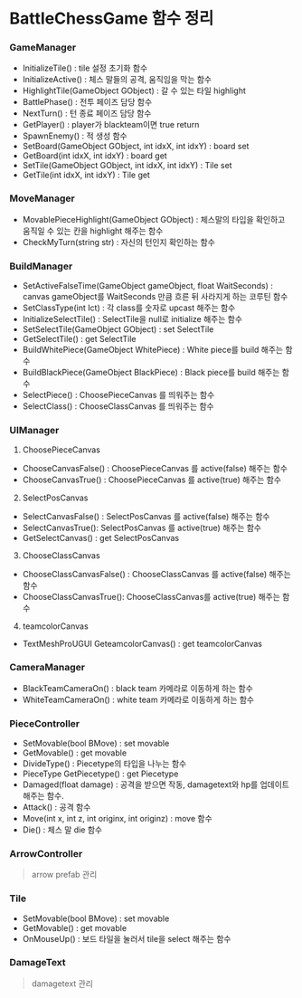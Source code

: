 # BattleChessGame 함수 정리

### GameManager
- InitializeTile() : tile 설정 초기화 함수
- InitializeActive() : 체스 말들의 공격, 움직임을 막는 함수
- HighlightTile(GameObject GObject) : 갈 수 있는 타일 highlight
- BattlePhase() :  전투 페이즈 담당 함수
- NextTurn() : 턴 종료 페이즈 담당 함수
- GetPlayer() : player가 blackteam이면 true return
- SpawnEnemy() : 적 생성 함수
- SetBoard(GameObject GObject, int idxX, int idxY) : board set
- GetBoard(int idxX, int idxY) : board get
- SetTile(GameObject GObject, int idxX, int idxY) :  Tile set
- GetTile(int idxX, int idxY) : Tile get

### MoveManager
- MovablePieceHighlight(GameObject GObject) : 체스말의 타입을 확인하고 움직일 수 있는 칸을 highlight 해주는 함수
- CheckMyTurn(string str) : 자신의 턴인지 확인하는 함수

### BuildManager
- SetActiveFalseTime(GameObject gameObject, float WaitSeconds) : canvas gameObject를 WaitSeconds 만큼 흐른 뒤 사라지게 하는 코루틴 함수
- SetClassType(int Ict) : 각 class를 숫자로 upcast 해주는 함수
- InitializeSelectTile() : SelectTile을 null로 initialize 해주는 함수
- SetSelectTile(GameObject GObject) : set SelectTile
- GetSelectTile() : get SelectTile
- BuildWhitePiece(GameObject WhitePiece) : White piece를 build 해주는 함수
- BuildBlackPiece(GameObject BlackPiece) : Black piece를 build 해주는 함수
- SelectPiece() : ChoosePieceCanvas 를 띄워주는 함수
- SelectClass() : ChooseClassCanvas 를 띄워주는 함수

### UIManager
1. ChoosePieceCanvas
- ChooseCanvasFalse() : ChoosePieceCanvas 를 active(false) 해주는 함수
- ChooseCanvasTrue() : ChoosePieceCanvas 를 active(true) 해주는 함수
2. SelectPosCanvas
- SelectCanvasFalse() : SelectPosCanvas 를 active(false) 해주는 함수
- SelectCanvasTrue(): SelectPosCanvas 를 active(true) 해주는 함수
- GetSelectCanvas() : get SelectPosCanvas
3. ChooseClassCanvas
- ChooseClassCanvasFalse() : ChooseClassCanvas 를 active(false) 해주는 함수
- ChooseClassCanvasTrue(): ChooseClassCanvas를 active(true) 해주는 함수
4. teamcolorCanvas
- TextMeshProUGUI GeteamcolorCanvas() : get teamcolorCanvas

### CameraManager
- BlackTeamCameraOn() : black team 카메라로 이동하게 하는 함수
- WhiteTeamCameraOn() : white team 카메라로 이동하게 하는 함수

### PieceController
- SetMovable(bool BMove) : set movable
- GetMovable() : get movable
- DivideType() : Piecetype의 타입을 나누는 함수
- PieceType GetPiecetype() : get  Piecetype
- Damaged(float damage) : 공격을 받으면 작동, damagetext와 hp를 업데이트 해주는 함수.
- Attack() : 공격 함수
- Move(int x, int z, int originx, int originz) : move 함수
- Die() : 체스 말 die 함수

### ArrowController
> arrow prefab 관리

### Tile
- SetMovable(bool BMove)  : set movable
- GetMovable()  : get movable
- OnMouseUp() : 보드 타일을 눌러서 tile을 select 해주는 함수

### DamageText
> damagetext 관리
